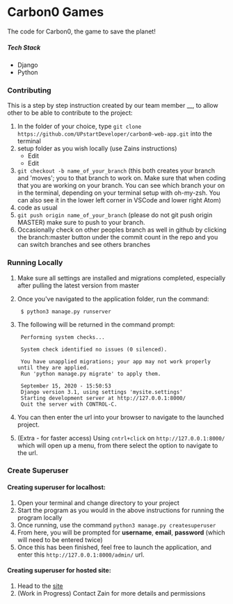 # Carbon0 Games
The code for Carbon0, the game to save the planet!

##### Tech Stack
- Django
- Python

### Contributing
This is a step by step instruction created by our team member __, to allow other to be able to contribute to the project:

1. In the folder of your choice, type `git clone https://github.com/UPstartDeveloper/carbon0-web-app.git` into the terminal
2. setup folder as you wish locally (use Zains instructions)
    - Edit
    - Edit
3. `git checkout -b name_of_your_branch` (this both creates your branch and 'moves'; you to that branch to work on. Make sure that when coding that you are working on your branch. You can see which branch your on in the terminal, depending on your terminal setup with oh-my-zsh. You can also see it in the lower left corner in VSCode and lower right Atom)
4. code as usual
5. `git push origin name_of_your_branch` (please do not git push origin MASTER) make sure to push to your branch.
6. Occasionally check on other peoples branch as well in github by clicking the branch:master button under the commit count in the repo and you can switch branches and see others branches

### Running Locally

1. Make sure all settings are installed and migrations completed, especially after pulling the latest version from master
2. Once you've navigated to the application folder, run the command:

        $ python3 manage.py runserver
        

3. The following will be returned in the command prompt:

        Performing system checks...

        System check identified no issues (0 silenced).

        You have unapplied migrations; your app may not work properly until they are applied.
        Run 'python manage.py migrate' to apply them.

        September 15, 2020 - 15:50:53
        Django version 3.1, using settings 'mysite.settings'
        Starting development server at http://127.0.0.1:8000/
        Quit the server with CONTROL-C.
        

4. You can then enter the url into your browser to navigate to the launched project.
5. (Extra - for faster access) Using `cntrl+click` on  `http://127.0.0.1:8000/` which will open up a menu, from there select the option to navigate to the url.


### Create Superuser
#### Creating superuser for localhost:

1. Open your terminal and change directory to your project
2. Start the program as you would in the above instructions for running the program locally
3. Once running, use the command `python3 manage.py createsuperuser`
4. From here, you will be prompted for **username**, **email**, **password** (which will need to be entered twice)
5. Once this has been finished, feel free to launch the application, and enter this `http://127.0.0.1:8000/admin/` url.

#### Creating superuser for hosted site:

1. Head to the [site]()
2. (Work in Progress) Contact Zain for more details and permissions
